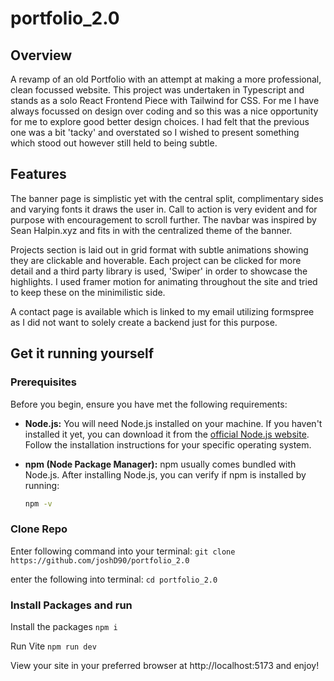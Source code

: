 # portfolio_2.0
## Overview
A revamp of an old Portfolio with an attempt at making a more professional, clean focussed website.
This project was undertaken in Typescript and stands as a solo React Frontend Piece with Tailwind for CSS.  For me I have always focussed on design over coding and so this was a nice opportunity for me to explore good better design choices.  I had felt that the previous one was a bit 'tacky' and overstated so I wished to present something which stood out however still held to being subtle.

## Features
The banner page is simplistic yet with the central split, complimentary sides and varying fonts it draws the user in.  Call to action is very evident and for purpose with encouragement to scroll further.  The navbar was inspired by Sean Halpin.xyz and fits in with the centralized theme of the banner.

Projects section is laid out in grid format with subtle animations showing they are clickable and hoverable.  Each project can be clicked for more detail and a third party library is used, 'Swiper' in order to showcase the highlights.  I used framer motion for animating throughout the site and tried to keep these on the minimilistic side.

A contact page is available which is linked to my email utilizing formspree as I did not want to solely create a backend just for this purpose.

## Get it running yourself
### Prerequisites

Before you begin, ensure you have met the following requirements:

- **Node.js:** You will need Node.js installed on your machine. If you haven't installed it yet, you can download it from the [official Node.js website](https://nodejs.org/). Follow the installation instructions for your specific operating system.

- **npm (Node Package Manager):** npm usually comes bundled with Node.js. After installing Node.js, you can verify if npm is installed by running:

  ```bash
  npm -v

### Clone Repo
Enter following command into your terminal:
`git clone https://github.com/joshD90/portfolio_2.0`

enter the following into terminal:
`cd portfolio_2.0`

### Install Packages and run
Install the packages
`npm i`

Run Vite
`npm run dev`

View your site in your preferred browser at http://localhost:5173 and enjoy!
